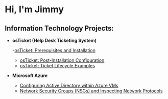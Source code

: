 <h1>Hi, I'm Jimmy

<h2> Information Technology Projects:</h2>

- <b>osTicket (Help Desk Ticketing System)</b>

  -[osTicket: Prerequisites and Installation](https://github.com/joshmadakorcc/osticket-prereqs)
  - [osTicket: Post-Installation Configuration](https://github.com/jjunior12/post-install-config)
  - [osTicket: Ticket Lifecycle Examples](https://github.com/jjunior12/ticket-lifecycle)
- <b>Microsoft Azure</b>
  - [Configuring Active Directory within Azure VMs](https://github.com/jjunior12/configure-ad)
  - [Network Security Groups (NSGs) and Inspecting Network Protocols](https://github.com/jjunior12/azure-network-protocols)
